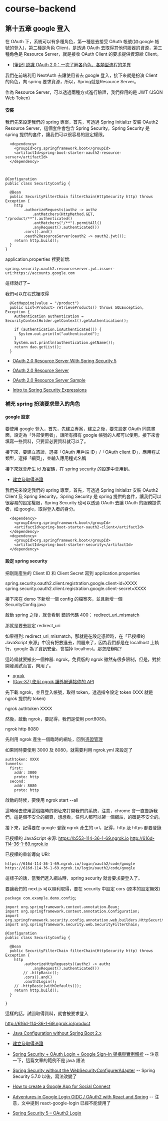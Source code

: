 # course-backend

## 第十五章 google 登入

在 OAuth 下，系統可以有多種角色，第一種是去接受 OAuth 帳號(如:google 帳號的登入)，第二種是角色 Client，是透過 OAuth 去取得其他伺服器的資源，第三種角色是 Resource Server，就是接收 OAuth Client 的要求提供資源給 Client。

- [[筆記] 認識 OAuth 2.0：一次了解各角色、各類型流程的差異](https://medium.com/%E9%BA%A5%E5%85%8B%E7%9A%84%E5%8D%8A%E8%B7%AF%E5%87%BA%E5%AE%B6%E7%AD%86%E8%A8%98/%E7%AD%86%E8%A8%98-%E8%AA%8D%E8%AD%98-oauth-2-0-%E4%B8%80%E6%AC%A1%E4%BA%86%E8%A7%A3%E5%90%84%E8%A7%92%E8%89%B2-%E5%90%84%E9%A1%9E%E5%9E%8B%E6%B5%81%E7%A8%8B%E7%9A%84%E5%B7%AE%E7%95%B0-c42da83a6015)

我們在前端利用 NextAuth 去讓使用者去 google 登入，接下來就是扮演 Client 的角色，向 spring 要求資源，所以，Spring就是Resource Server。

作為 Resource Server，可以透過兩種方式進行驗證，我們採用的是 JWT (JSON Web Token)

#### 安裝

我們先來設定我們的 spring 專案，首先，可透過 Spring Initializr 安裝 OAuth2 Resource Server，這個套件會包含 Spring Security。Spring Security 是 spring 提供的套件，讓我們可以很容易的設定權限。

      <dependency>
        <groupId>org.springframework.boot</groupId>
        <artifactId>spring-boot-starter-oauth2-resource-server</artifactId>
      </dependency>



    @Configuration
    public class SecurityConfig {

      @Bean
      public SecurityFilterChain filterChain(HttpSecurity http) throws Exception {
        http
            .authorizeRequests(authz -> authz
                .antMatchers(HttpMethod.GET, "/product/**").authenticated()
                .antMatchers("/**").permitAll()
                .anyRequest().authenticated())
            .cors().and()
            .oauth2ResourceServer(oauth2 -> oauth2.jwt());
        return http.build();
      }
    }

application.properties 裡要新增:

    spring.security.oauth2.resourceserver.jwt.issuer-uri:https://accounts.google.com

這樣就好了~

我們可以在程式裡取得

      @GetMapping(value = "/product")
      public List<Product> retrieveProducts() throws SQLException, Exception {
        Authentication authentication = SecurityContextHolder.getContext().getAuthentication();

        if (authentication.isAuthenticated()) {
          System.out.println("authenticated");
        }
        System.out.println(authentication.getName());
        return dao.getList();
      }

- [OAuth 2.0 Resource Server With Spring Security 5](https://www.baeldung.com/spring-security-oauth-resource-server)
- [OAuth 2.0 Resource Server](https://docs.spring.io/spring-security/reference/reactive/oauth2/resource-server/index.html)
- [OAuth 2.0 Resource Server Sample](https://github.com/spring-projects/spring-security-samples/tree/5.7.x/reactive/webflux/java/oauth2/resource-server)

- [Intro to Spring Security Expressions](https://www.baeldung.com/spring-security-expressions)

### 補充 spring 扮演要求登入的角色

#### google 設定

要使用 google 登入，首先，先建立專案，建立之後，要先設定 OAuth 同意畫面，設定為「外部使用者」，讓所有擁有 google 帳號的人都可以使用。接下來會填寫一些資料，只要留必要資料就可以了。

接下來，要建立憑證，選擇「OAuth 用戶端 ID」/「OAuth client ID」，應用程式類型，選擇「網頁」，並輸入應用程式名稱

接下來就會產生 id 及密碼，在 spring security 的設定中會用到。

- [建立及取得憑證](https://console.cloud.google.com/apis/credentials)

我們先來設定我們的 spring 專案，首先，可透過 Spring Initializr 安裝 OAuth2 Client 及 Spring Security。Spring Security 是 spring 提供的套件，讓我們可以很容易的設定權限，Spring Security 也可以透過 OAuth 去讓 OAuth 的服務提供者，如:google，取得登入者的身分。

      <dependency>
        <groupId>org.springframework.boot</groupId>
        <artifactId>spring-boot-starter-oauth2-client</artifactId>
      </dependency>
      <dependency>
        <groupId>org.springframework.boot</groupId>
        <artifactId>spring-boot-starter-security</artifactId>
      </dependency>

#### 設定 spring security

把剛剛產生的 Client ID 和 Client Secret 寫到 application.properties

spring.security.oauth2.client.registration.google.client-id=XXXX
spring.security.oauth2.client.registration.google.client-secret=XXXX

接下來在 demo 下新增一個 config 的檔案夾，並且新增一個
SecurityConfig.java

啟動 spring 之後，就會看到
錯誤代碼 400： redirect_uri_mismatch

那就是要去設定 redirect_uri

如果得到: redirect_uri_mismatch，那就是在設定憑證時，在「已授權的 JavaScript 來源」中沒有把放進去，問題來了，因為我們都是在 localhost 上執行，google 為了資訊安全，會擋掉 localhost。那怎麼辦呢?

這時候就要搬出一個神器: ngrok，免費版的 ngrok 雖然有很多限制，但是，對於開發測試而言，夠用了。

- [ngrok](https://ngrok.com/)
- [[Day-37] 使用 ngrok 讓外網連接你的 API](https://ithelp.ithome.com.tw/articles/10197345)

先下載 ngrok，並且登入帳號，取得 token，透過指令設定 token (XXX 就是 ngrok 提供的 token)

ngrok authtoken XXXX

然後，啟動 ngrok，要記得，我們是使用 port8080。

ngrok http 8080

先利用 ngrok 產生一個臨時的網址，回到[憑證管理](https://console.cloud.google.com/apis/credentials)

如果同時要使用 3000 及 8080，就需要利用 ngrok.yml 來設定了

    authtoken: XXXX
    tunnels:
      first:
        addr: 3000
        proto: http
      second:
        addr: 8080
        proto: http

啟動的時候，要使用 ngrok start --all

這時候去使用這個臨時的網址來打開我們的系統，注意，chrome 會一直告訴我們，這是個不安全的網頁，想想看，任何人都可以架一個網站，的確是不安全的。

接下來，記得要在 google 登錄 ngrok 產生的 url，記得，http 及 https 都要登錄

已授權的 JavaScript 來源:
https://b553-114-36-1-69.ngrok.io
http://616d-114-36-1-69.ngrok.io

已授權的重新導向 URI:

    https://616d-114-36-1-69.ngrok.io/login/oauth2/code/google
    https://616d-114-36-1-69.ngrok.io/login/oauth2/code/google

這樣子的話，當我們進入網站時，spring security 就會要求要登入了。

要讓我們的 next.js 可以順利取得，要在 security 中設定 cors (原本的設定無效)

    package com.example.demo.config;

    import org.springframework.context.annotation.Bean;
    import org.springframework.context.annotation.Configuration;
    import org.springframework.security.config.annotation.web.builders.HttpSecurity;
    import org.springframework.security.web.SecurityFilterChain;

    @Configuration
    public class SecurityConfig {

      @Bean
      public SecurityFilterChain filterChain(HttpSecurity http) throws Exception {
        http
            .authorizeHttpRequests((authz) -> authz
                .anyRequest().authenticated())
            // .httpBasic();
            .cors().and()
            .oauth2Login();
        // .httpBasic(withDefaults());
        return http.build();
      }

    }

這樣的話，試圖取得資料，就會被要求登入

http://616d-114-36-1-69.ngrok.io/product

- [Java Configuration without Spring Boot 2.x](https://docs.spring.io/spring-security/reference/servlet/oauth2/login/core.html)

- [建立及取得憑證](https://console.cloud.google.com/apis/credentials)

- [Spring Security + OAuth Login + Google Sign-In 架構與實例解析](https://waynestalk.com/spring-security-oauth2-google-signin-explained/)
  -- 注意一下，這篇文章的範例不是 java 語法
- [Spring Security without the WebSecurityConfigurerAdapter](https://spring.io/blog/2022/02/21/spring-security-without-the-websecurityconfigureradapter)
  -- Spring Security 5.7.0 以後，寫法改變了
- [How to create a Google App for Social Connect](https://www.cozmoslabs.com/docs/profile-builder-2/add-ons/social-connect/create-google-app-social-connect/)

- [Adventures in Google Login OIDC / OAuth2 with React and Spring](https://medium.com/@johndbro1/adventures-in-google-login-oidc-oauth2-with-react-and-spring-370c1fd706c2)
  -- 注意，文中提到 react-google-login 已經不能使用了
- [Spring Security 5 – OAuth2 Login](https://www.baeldung.com/spring-security-5-oauth2-login)
